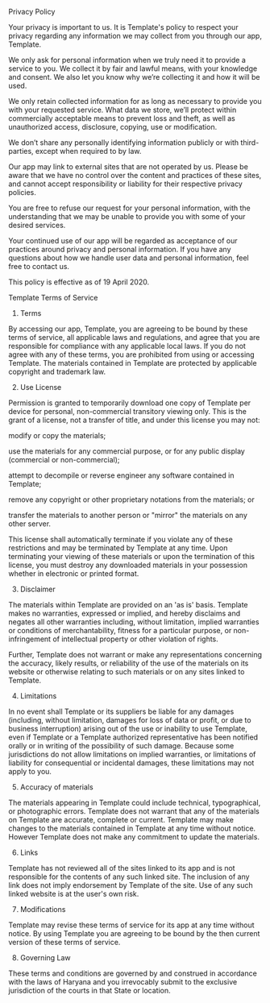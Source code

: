 Privacy Policy

Your privacy is important to us. It is Template's policy to respect your privacy regarding any information we may collect from you through our app, Template.

We only ask for personal information when we truly need it to provide a service to you. We collect it by fair and lawful means, with your knowledge and consent. We also let you know why we’re collecting it and how it will be used.

We only retain collected information for as long as necessary to provide you with your requested service. What data we store, we’ll protect within commercially acceptable means to prevent loss and theft, as well as unauthorized access, disclosure, copying, use or modification.

We don’t share any personally identifying information publicly or with third-parties, except when required to by law.

Our app may link to external sites that are not operated by us. Please be aware that we have no control over the content and practices of these sites, and cannot accept responsibility or liability for their respective privacy policies.

You are free to refuse our request for your personal information, with the understanding that we may be unable to provide you with some of your desired services.

Your continued use of our app will be regarded as acceptance of our practices around privacy and personal information. If you have any questions about how we handle user data and personal information, feel free to contact us.

This policy is effective as of 19 April 2020.







Template Terms of Service

1. Terms

By accessing our app, Template, you are agreeing to be bound by these terms of service, all applicable laws and regulations, and agree that you are responsible for compliance with any applicable local laws. If you do not agree with any of these terms, you are prohibited from using or accessing Template. The materials contained in Template are protected by applicable copyright and trademark law.



2. Use License





Permission is granted to temporarily download one copy of Template per device for personal, non-commercial transitory viewing only. This is the grant of a license, not a transfer of title, and under this license you may not:



modify or copy the materials;

use the materials for any commercial purpose, or for any public display (commercial or non-commercial);

attempt to decompile or reverse engineer any software contained in Template;

remove any copyright or other proprietary notations from the materials; or

transfer the materials to another person or "mirror" the materials on any other server.





This license shall automatically terminate if you violate any of these restrictions and may be terminated by Template at any time. Upon terminating your viewing of these materials or upon the termination of this license, you must destroy any downloaded materials in your possession whether in electronic or printed format.



3. Disclaimer



The materials within Template are provided on an 'as is' basis. Template makes no warranties, expressed or implied, and hereby disclaims and negates all other warranties including, without limitation, implied warranties or conditions of merchantability, fitness for a particular purpose, or non-infringement of intellectual property or other violation of rights.

Further, Template does not warrant or make any representations concerning the accuracy, likely results, or reliability of the use of the materials on its website or otherwise relating to such materials or on any sites linked to Template.



4. Limitations

In no event shall Template or its suppliers be liable for any damages (including, without limitation, damages for loss of data or profit, or due to business interruption) arising out of the use or inability to use Template, even if Template or a Template authorized representative has been notified orally or in writing of the possibility of such damage. Because some jurisdictions do not allow limitations on implied warranties, or limitations of liability for consequential or incidental damages, these limitations may not apply to you.



5. Accuracy of materials

The materials appearing in Template could include technical, typographical, or photographic errors. Template does not warrant that any of the materials on Template are accurate, complete or current. Template may make changes to the materials contained in Template at any time without notice. However Template does not make any commitment to update the materials.



6. Links

Template has not reviewed all of the sites linked to its app and is not responsible for the contents of any such linked site. The inclusion of any link does not imply endorsement by Template of the site. Use of any such linked website is at the user's own risk.



7. Modifications

Template may revise these terms of service for its app at any time without notice. By using Template you are agreeing to be bound by the then current version of these terms of service.



8. Governing Law

These terms and conditions are governed by and construed in accordance with the laws of Haryana and you irrevocably submit to the exclusive jurisdiction of the courts in that State or location.
